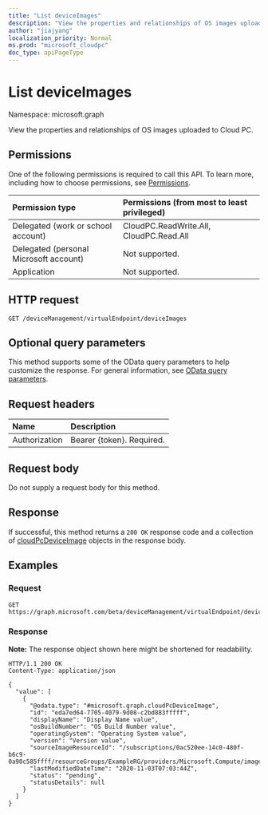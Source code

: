 ```yaml
---
title: "List deviceImages"
description: "View the properties and relationships of OS images uploaded to Cloud PC."
author: "jiajyang"
localization_priority: Normal
ms.prod: "microsoft_cloudpc"
doc_type: apiPageType
---
```


# List deviceImages

Namespace: microsoft.graph

View the properties and relationships of OS images uploaded to Cloud PC.

## Permissions

One of the following permissions is required to call this API. To learn more, including how to choose permissions, see [Permissions](/graph/permissions-reference).

|Permission type|Permissions (from most to least privileged)|
|:---|:---|
|Delegated (work or school account)|CloudPC.ReadWrite.All, CloudPC.Read.All|
|Delegated (personal Microsoft account)|Not supported.|
|Application|Not supported.|

## HTTP request

<!-- {
  "blockType": "ignored"
}
-->

``` http
GET /deviceManagement/virtualEndpoint/deviceImages
```

## Optional query parameters

This method supports some of the OData query parameters to help customize the response. For general information, see [OData query parameters](/graph/query-parameters).

## Request headers

|Name|Description|
|:---|:---|
|Authorization|Bearer {token}. Required.|

## Request body

Do not supply a request body for this method.

## Response

If successful, this method returns a `200 OK` response code and a collection of [cloudPcDeviceImage](../resources/cloudpcdeviceimage.md) objects in the response body.

## Examples

### Request

<!-- {
  "blockType": "request",
  "name": "list_cloudpcdeviceimages"
}
-->

``` http
GET https://graph.microsoft.com/beta/deviceManagement/virtualEndpoint/deviceImages
```

### Response

**Note:** The response object shown here might be shortened for readability.
<!-- {
  "blockType": "response",
  "truncated": true,
  "@odata.type": "Collection(microsoft.graph.cloudPcDeviceImage)"
}
-->

``` http
HTTP/1.1 200 OK
Content-Type: application/json

{
  "value": [
    {
      "@odata.type": "#microsoft.graph.cloudPcDeviceImage",
      "id": "eda7ed64-7705-4079-9d08-c2bd883fffff",
      "displayName": "Display Name value",
      "osBuildNumber": "OS Build Number value",
      "operatingSystem": "Operating System value",
      "version": "Version value",
      "sourceImageResourceId": "/subscriptions/0ac520ee-14c0-480f-b6c9-0a90c585ffff/resourceGroups/ExampleRG/providers/Microsoft.Compute/images/ExampleImage",
      "lastModifiedDateTime": "2020-11-03T07:03:44Z",
      "status": "pending",
      "statusDetails": null
    }
  ]
}
```
